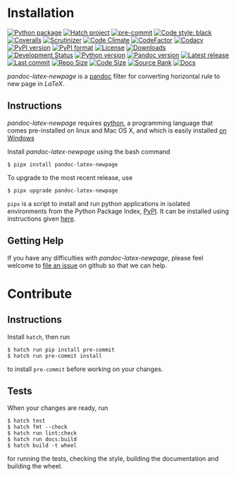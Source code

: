 Installation
============

[![Python package](https://img.shields.io/github/actions/workflow/status/chdemko/pandoc-latex-newpage/python-package.yml?logo=github&branch=develop)](https://github.com/chdemko/pandoc-latex-newpage/actions/workflows/python-package.yml)
[![Hatch project](https://img.shields.io/badge/%F0%9F%A5%9A-Hatch-4051b5.svg)](https://github.com/pypa/hatch)
[![pre-commit](https://img.shields.io/badge/pre--commit-enabled-brightgreen?logo=pre-commit)](https://github.com/pre-commit/pre-commit)
[![Code style: black](https://img.shields.io/badge/code%20style-black-000000.svg)](https://pypi.org/project/black/)
[![Coveralls](https://img.shields.io/coveralls/github/chdemko/pandoc-latex-newpage/develop.svg?logo=Codecov&logoColor=white)](https://coveralls.io/github/chdemko/pandoc-latex-newpage?branch=develop)
[![Scrutinizer](https://img.shields.io/scrutinizer/g/chdemko/pandoc-latex-newpage.svg?logo=scrutinizer)](https://scrutinizer-ci.com/g/chdemko/pandoc-latex-newpage/)
[![Code Climate](https://img.shields.io/codeclimate/maintainability/chdemko/pandoc-latex-newpage?logo=codeclimate&barnch=develop)](https://codeclimate.com/github/chdemko/pandoc-latex-newpage/)
[![CodeFactor](https://img.shields.io/codefactor/grade/github/chdemko/pandoc-latex-newpage/develop.svg?logo=codefactor)](https://www.codefactor.io/repository/github/chdemko/pandoc-latex-newpage)
[![Codacy](https://img.shields.io/codacy/grade/c831c2050ef64ed590bf0b37d204cd96.svg?logo=codacy)](https://app.codacy.com/gh/chdemko/pandoc-latex-newpage/dashboard)
[![PyPI version](https://img.shields.io/pypi/v/pandoc-latex-newpage.svg?logo=pypi&logoColor=white)](https://pypi.org/project/pandoc-latex-newpage/)
[![PyPI format](https://img.shields.io/pypi/format/pandoc-latex-newpage.svg?logo=pypi&logoColor=white)](https://pypi.org/project/pandoc-latex-newpage/)
[![License](https://img.shields.io/pypi/l/pandoc-latex-newpage.svg?logo=pypi&logoColor=white)](https://raw.githubusercontent.com/chdemko/pandoc-latex-newpage/develop/LICENSE)
[![Downloads](https://img.shields.io/pypi/dm/pandoc-latex-newpage?logo=pypi&logoColor=white)](https://pepy.tech/project/pandoc-latex-newpage)
[![Development Status](https://img.shields.io/pypi/status/pandoc-latex-newpage.svg?logo=pypi&logoColor=white)](https://pypi.org/project/pandoc-latex-newpage/)
[![Python version](https://img.shields.io/pypi/pyversions/pandoc-latex-newpage.svg?logo=Python&logoColor=white)](https://pypi.org/project/pandoc-latex-newpage/)
[![Pandoc version](https://img.shields.io/badge/pandoc-2.11%20..%203.6-blue.svg?logo=markdown)](https://pandoc.org/)
[![Latest release](https://img.shields.io/github/release-date/chdemko/pandoc-latex-newpage.svg?logo=github)](https://github.com/chdemko/pandoc-latex-newpage/releases)
[![Last commit](https://img.shields.io/github/last-commit/chdemko/pandoc-latex-newpage/develop?logo=github)](https://github.com/chdemko/pandoc-latex-newpage/commit/develop/)
[![Repo Size](https://img.shields.io/github/repo-size/chdemko/pandoc-latex-newpage.svg?logo=github)](http://pandoc-latex-newpage.readthedocs.io/en/latest/)
[![Code Size](https://img.shields.io/github/languages/code-size/chdemko/pandoc-latex-newpage.svg?logo=github)](http://pandoc-latex-newpage.readthedocs.io/en/latest/)
[![Source Rank](https://img.shields.io/librariesio/sourcerank/pypi/pandoc-latex-newpage.svg?logo=libraries.io&logoColor=white)](https://libraries.io/pypi/pandoc-latex-newpage)
[![Docs](https://img.shields.io/readthedocs/pandoc-latex-newpage.svg?logo=read-the-docs&logoColor=white)](https://pandoc-latex-newpage.readthedocs.io)

*pandoc-latex-newpage* is a [pandoc] filter for converting horizontal
rule to new page in *LaTeX*.

[pandoc]: http://pandoc.org/

Instructions
------------

*pandoc-latex-newpage* requires [python], a programming language that comes
pre-installed on linux and Mac OS X, and which is easily installed
[on Windows]

Install *pandoc-latex-newpage* using the bash command

~~~shell-session
$ pipx install pandoc-latex-newpage
~~~

To upgrade to the most recent release, use

~~~shell-session
$ pipx upgrade pandoc-latex-newpage
~~~

`pipx` is a script to install and run python applications in isolated
environments from the Python Package Index, [PyPI]. It can be installed
using instructions given [here](https://pipx.pypa.io/stable/).

[python]: https://www.python.org
[on Windows]: https://www.python.org/downloads/windows
[PyPI]: https://pypi.org


Getting Help
------------

If you have any difficulties with *pandoc-latex-newpage*, please feel
welcome to [file an issue] on github so that we can help.

[file an issue]: https://github.com/chdemko/pandoc-latex-newpage/issues

Contribute
==========

Instructions
------------

Install `hatch`, then run

~~~shell-session
$ hatch run pip install pre-commit
$ hatch run pre-commit install
~~~

to install `pre-commit` before working on your changes.

Tests
-----

When your changes are ready, run

~~~shell-session
$ hatch test
$ hatch fmt --check
$ hatch run lint:check
$ hatch run docs:build
$ hatch build -t wheel
~~~

for running the tests, checking the style, building the documentation
and building the wheel.

